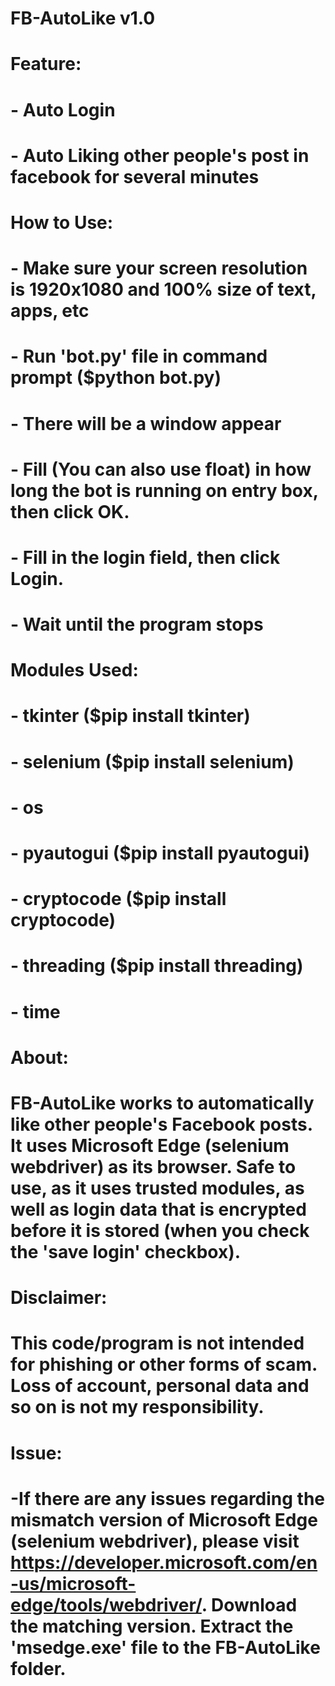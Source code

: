 # FB-AutoLike v1.0
# 
# Feature:
# - Auto Login
# - Auto Liking other people's post in facebook for several minutes
# 
# How to Use:
# - Make sure your screen resolution is 1920x1080 and 100% size of text, apps, etc
# - Run 'bot.py' file in command prompt ($python bot.py)
# - There will be a window appear
# - Fill (You can also use float) in how long the bot is running on entry box, then click OK.
# - Fill in the login field, then click Login.
# - Wait until the program stops
#
# Modules Used:
# - tkinter ($pip install tkinter)
# - selenium ($pip install selenium)
# - os
# - pyautogui ($pip install pyautogui)
# - cryptocode ($pip install cryptocode)
# - threading ($pip install threading)
# - time
#
# About:
# FB-AutoLike works to automatically like other people's Facebook posts. It uses Microsoft Edge (selenium webdriver) as its browser. Safe to use, as it uses trusted modules, as well as login data that is encrypted before it is stored (when you check the 'save login' checkbox).
#
# Disclaimer:
# This code/program is not intended for phishing or other forms of scam. Loss of account, personal data and so on is not my responsibility.
#
# Issue:
# -If there are any issues regarding the mismatch version of Microsoft Edge (selenium webdriver), please visit https://developer.microsoft.com/en-us/microsoft-edge/tools/webdriver/. Download the matching version. Extract the 'msedge.exe' file to the FB-AutoLike folder.
